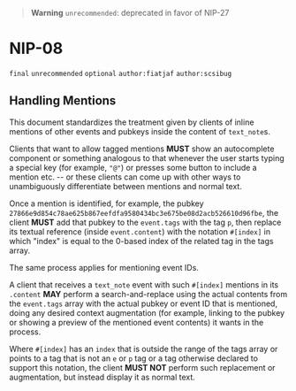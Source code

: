 > __Warning__  `unrecommended`: deprecated in favor of NIP-27

# NIP-08

`final` `unrecommended` `optional` `author:fiatjaf` `author:scsibug`

## Handling Mentions

This document standardizes the treatment given by clients of inline mentions of other events and pubkeys inside the content of `text_note`s.

Clients that want to allow tagged mentions **MUST** show an autocomplete component or something analogous to that whenever the user starts typing a special key (for example, `"@"`) or presses some button to include a mention etc. -- or these clients can come up with other ways to unambiguously differentiate between mentions and normal text.

Once a mention is identified, for example, the pubkey `27866e9d854c78ae625b867eefdfa9580434bc3e675be08d2acb526610d96fbe`, the client **MUST** add that pubkey to the `event.tags` with the tag `p`, then replace its textual reference (inside `event.content`) with the notation `#[index]` in which "index" is equal to the 0-based index of the related tag in the tags array.

The same process applies for mentioning event IDs.

A client that receives a `text_note` event with such `#[index]` mentions in its `.content` **MAY** perform a search-and-replace using the actual contents from the `event.tags` array with the actual pubkey or event ID that is mentioned, doing any desired context augmentation (for example, linking to the pubkey or showing a preview of the mentioned event contents) it wants in the process.

Where `#[index]` has an `index` that is outside the range of the tags array or points to a tag that is not an `e` or `p` tag or a tag otherwise declared to support this notation, the client **MUST NOT** perform such replacement or augmentation, but instead display it as normal text.

